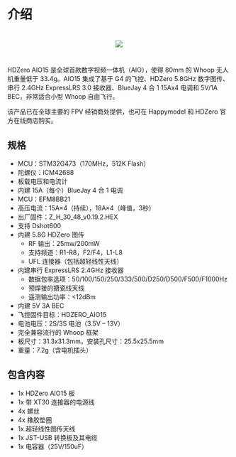 # 介绍

<div style="display: flex; align-items: center; justify-content: space-around; margin: 40px">
<img src="/aio15media/image3.png">
</div>

HDZero AIO15 是全球首款数字视频一体机（AIO），使得 80mm 的 Whoop 无人机重量低于 33.4g。AIO15 集成了基于 G4 的飞控、HDZero 5.8GHz 数字图传、串行 2.4GHz ExpressLRS 3.0 接收器、BlueJay 4 合 1 15Ax4 电调和 5V/1A BEC，非常适合小型 Whoop 自由飞行。

该产品已在全球主要的 FPV 经销商处提供，也可在 Happymodel 和 HDZero 官方在线商店购买。

## 规格

- MCU：STM32G473（170MHz，512K Flash）
- 陀螺仪：ICM42688
- 板载电压和电流计
- 内建 15A（每个）BlueJay 4 合 1 电调
- MCU：EFM8BB21
- 高压电流：15A×4（持续），18A×4（峰值，3秒）
- 出厂固件：Z_H_30_48_v0.19.2.HEX
- 支持 Dshot600
- 内建 5.8G HDZero 图传
    - RF 输出：25mw/200mW
    - 支持频道：R1-R8，F2/F4，L1-L8
    - UFL 连接器（包括超轻线性天线）
- 内建串行 ExpressLRS 2.4GHz 接收器
    - 数据包率选项：50/100/150/250/333/500/D250/D500/F500/F1000Hz
    - 预焊接的搪瓷线天线
    - 遥测输出功率：<12dBm
- 内建 5V 3A BEC
- 飞控固件目标：HDZERO_AIO15
- 电池电压：2S/3S 电池（3.5V – 13V）
- 完全兼容流行的 Whoop 框架
- 板尺寸：31.3x31.3mm，安装孔尺寸：25.5x25.5mm
- 重量：7.2g（含电机插头）

## 包含内容

- 1x HDZero AIO15 板
- 1x 带 XT30 连接器的电源线
- 4x 螺丝
- 4x 橡胶垫圈
- 1x 超轻线性图传天线
- 1x JST-USB 转换板及其电缆
- 1x 电容器（25V/150uF）
